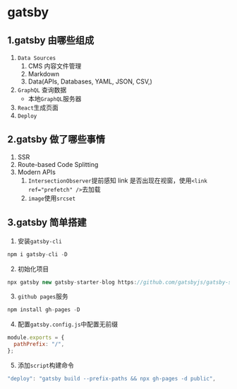 # gatsby

## 1.gatsby 由哪些组成

1. `Data Sources`
   1. CMS 内容文件管理
   2. Markdown
   3. Data(APIs, Databases, YAML, JSON, CSV,)
2. `GraphQL` 查询数据
   - 本地`GraphQL`服务器
3. `React`生成页面
4. `Deploy`

## 2.gatsby 做了哪些事情

1. SSR
2. Route-based Code Splitting
3. Modern APIs
   1. `IntersectionObserver`提前感知 link 是否出现在视窗，使用`<link ref="prefetch" />`去加载
   2. `image`使用`srcset`

## 3.gatsby 简单搭建

1. 安装`gatsby-cli`

```js
npm i gatsby-cli -D
```

2. 初始化项目

```js
npx gatsby new gatsby-starter-blog https://github.com/gatsbyjs/gatsby-starter-blog
```

3. `github pages`服务

```js
npm install gh-pages -D
```

4. 配置`gatsby.config.js`中配置无前缀

```js
module.exports = {
  pathPrefix: "/",
};
```

5. 添加`script`构建命令

```js
"deploy": "gatsby build --prefix-paths && npx gh-pages -d public",
```
